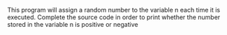 This program will assign a random number to the variable n each time it is executed. Complete the source code in order to print whether the number stored in the variable n is positive or negative
